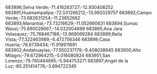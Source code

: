 683896;Selva Verde;-71.416283727;-12.930408252
683891;Huamampallpa;-72.531266212;-13.992029757
683892;Campo Verde;-73.682631254;-11.23852662
683893;Manantial;-73.73216629;-11.052660631
683894;Sumac Wassi;-75.690028667;-14.032004699
683895;Ana Jara Velasquez;-75.768467188;-13.969069284
683899;Bella Vista;-77.322463989;-6.472756346
683898;Casa Huerta;-76.6739434;-11.919911691
683902;Andahuaylas;-77.550237179;-9.408038645
683900;Alto Milagro;-79.672964215;-5.016080824
683901;San Lorenzo;-79.760484695;-5.944753271
683897;Angel de la Luz;-80.251414776;-3.694722345
